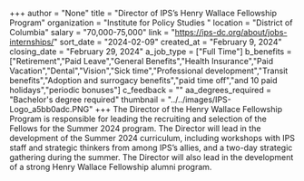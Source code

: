 +++
author = "None"
title = "Director of IPS’s Henry Wallace Fellowship Program"
organization = "Institute for Policy Studies "
location = "District of Columbia"
salary = "70,000-75,000"
link = "https://ips-dc.org/about/jobs-internships/"
sort_date = "2024-02-09"
created_at = "February 9, 2024"
closing_date = "February 29, 2024"
a_job_type = ["Full Time"]
b_benefits = ["Retirement","Paid Leave","General Benefits","Health Insurance","Paid Vacation","Dental","Vision","Sick time","Professional development","Transit benefits","Adoption and surrogacy benefits","paid time off","and 10 paid holidays","periodic bonuses"]
c_feedback = ""
aa_degrees_required = "Bachelor's degree required"
thumbnail = "../../images/IPS-Logo_a5bb0adc.PNG"
+++
The Director of the Henry Wallace Fellowship Program is responsible for leading the recruiting and selection of the Fellows for the Summer 2024 program.  The Director will lead in the development of the Summer 2024 curriculum, including workshops with IPS staff and strategic thinkers from among IPS’s allies, and a two-day strategic gathering during the summer. The Director will also lead in the development of a strong Henry Wallace Fellowship alumni program.

